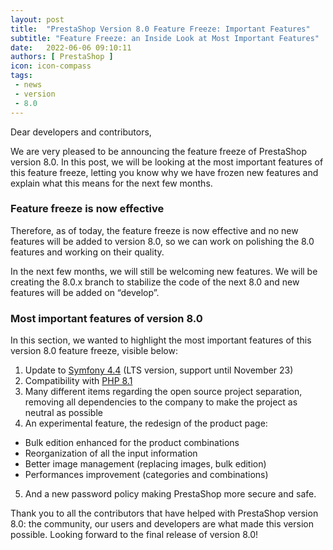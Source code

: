 ```yaml
---
layout: post
title:  "PrestaShop Version 8.0 Feature Freeze: Important Features"
subtitle: "Feature Freeze: an Inside Look at Most Important Features"
date:   2022-06-06 09:10:11
authors: [ PrestaShop ]
icon: icon-compass
tags:
 - news
 - version
 - 8.0
---
```


Dear developers and contributors,

We are very pleased to be announcing the feature freeze of PrestaShop version 8.0. In this post, we will be looking at the most important features of this feature freeze, letting you know why we have frozen new features and explain what this means for the next few months.

### Feature freeze is now effective

Therefore, as of today, the feature freeze is now effective and no new features will be added to version 8.0, so we can work on polishing the 8.0 features and working on their quality.

In the next few months, we will still be welcoming new features. We will be creating the 8.0.x branch to stabilize the code of the next 8.0 and new features will be added on “develop”.

### Most important features of version 8.0

In this section, we wanted to highlight the most important features of this version 8.0 feature freeze, visible below:
1. Update to [Symfony 4.4](https://symfony.com/releases/4.4) (LTS version, support until November 23)
2. Compatibility with [PHP 8.1](https://www.php.net/)
3. Many different items regarding the open source project separation, removing all dependencies to the company to make the project as neutral as possible
4. An experimental feature, the redesign of the product page:
- Bulk edition enhanced for the product combinations
- Reorganization of all the input information
- Better image management (replacing images, bulk edition)
- Performances improvement (categories and combinations)
5. And a new password policy making PrestaShop more secure and safe.

Thank you to all the contributors that have helped with PrestaShop version 8.0: the community, our users and developers are what made this version possible. Looking forward to the final release of version 8.0! 





